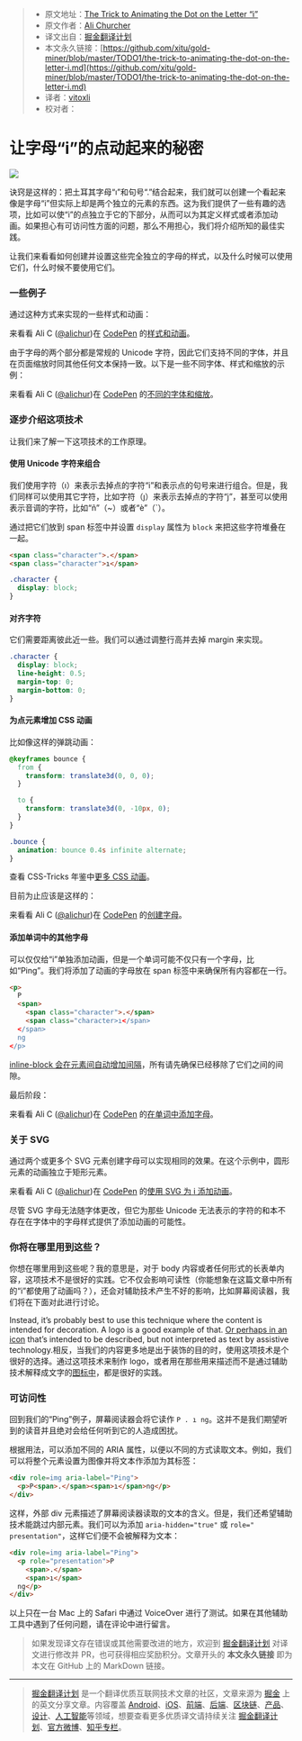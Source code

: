 > * 原文地址：[The Trick to Animating the Dot on the Letter “i”](https://css-tricks.com/the-trick-to-animating-the-dot-on-the-letter-i/)
> * 原文作者：[Ali Churcher](https://css-tricks.com/author/alichurcher/)
> * 译文出自：[掘金翻译计划](https://github.com/xitu/gold-miner)
> * 本文永久链接：[https://github.com/xitu/gold-miner/blob/master/TODO1/the-trick-to-animating-the-dot-on-the-letter-i.md](https://github.com/xitu/gold-miner/blob/master/TODO1/the-trick-to-animating-the-dot-on-the-letter-i.md)
> * 译者：[vitoxli](https://github.com/vitoxli)
> * 校对者：

# 让字母“i”的点动起来的秘密

![](https://res.cloudinary.com/css-tricks/image/fetch/w_1200,q_auto,f_auto/https://css-tricks.com/wp-content/uploads/2019/10/letter-i-collage.png)

诀窍是这样的：把土耳其字母“ı”和句号“.”结合起来，我们就可以创建一个看起来像是字母“i”但实际上却是两个独立的元素的东西。这为我们提供了一些有趣的选项，比如可以使“i”的点独立于它的下部分，从而可以为其定义样式或者添加动画。如果担心有可访问性方面的问题，那么不用担心，我们将介绍所知的最佳实践。

让我们来看看如何创建并设置这些完全独立的字母的样式，以及什么时候可以使用它们，什么时候不要使用它们。

### 一些例子

通过这种方式来实现的一些样式和动画：

来看看 Ali C ([@alichur](https://codepen.io/alichur))在 [CodePen](https://codepen.io) 的[样式和动画](https://codepen.io/alichur/pen/vYYLdej)。

由于字母的两个部分都是常规的 Unicode 字符，因此它们支持不同的字体，并且在页面缩放时同其他任何文本保持一致。以下是一些不同字体、样式和缩放的示例：

来看看 Ali C ([@alichur](https://codepen.io/alichur))在 [CodePen](https://codepen.io) 的[不同的字体和缩放](https://codepen.io/alichur/pen/YzzwYEG)。

### 逐步介绍这项技术

让我们来了解一下这项技术的工作原理。

#### 使用 Unicode 字符来组合

我们使用字符（ı）来表示去掉点的字符“i”和表示点的句号来进行组合。但是，我们同样可以使用其它字符，比如字符（ȷ）来表示去掉点的字符“j”，甚至可以使用表示音调的字符，比如“ñ”（~）或者“è”（`）。

通过把它们放到 span 标签中并设置 `display` 属性为 `block` 来把这些字符堆叠在一起。

```html
<span class="character">.</span>
<span class="character">ı</span>
```

```css
.character {
  display: block;
}
```

#### 对齐字符

它们需要距离彼此近一些。我们可以通过调整行高并去掉 margin 来实现。

```css
.character {
  display: block;
  line-height: 0.5;
  margin-top: 0;
  margin-bottom: 0;
}
```

#### 为点元素增加 CSS 动画

比如像这样的弹跳动画：

```css
@keyframes bounce {
  from {
    transform: translate3d(0, 0, 0);
  }

  to {
    transform: translate3d(0, -10px, 0);
  }
}

.bounce {
  animation: bounce 0.4s infinite alternate;
}
```

查看 CSS-Tricks 年鉴中[更多 CSS 动画](https://css-tricks.com/almanac/properties/a/animation/)。

目前为止应该是这样的：

来看看 Ali C ([@alichur](https://codepen.io/alichur))在 [CodePen](https://codepen.io) 的[创建字母](https://codepen.io/alichur/pen/OJJNZYO)。

#### 添加单词中的其他字母

可以仅仅给“i”单独添加动画，但是一个单词可能不仅只有一个字母，比如“Ping”。我们将添加了动画的字母放在 span 标签中来确保所有内容都在一行。

```html
<p>
  P
  <span>
    <span class="character">.</span>
    <span class="character>ı</span> 
  </span>
  ng
</p>
```

[inline-block 会在元素间自动增加间隔](https://css-tricks.com/fighting-the-space-between-inline-block-elements/)，所有请先确保已经移除了它们之间的间隙。

最后阶段：

来看看 Ali C ([@alichur](https://codepen.io/alichur))在 [CodePen](https://codepen.io) 的[在单词中添加字母](https://codepen.io/alichur/pen/WNNwzov)。

### 关于 SVG

通过两个或更多个 SVG 元素创建字母可以实现相同的效果。在这个示例中，圆形元素的动画独立于矩形元素。

来看看 Ali C ([@alichur](https://codepen.io/alichur))在 [CodePen](https://codepen.io) 的[使用 SVG 为 i 添加动画](https://codepen.io/alichur/pen/eYYgyEB)。

尽管 SVG 字母无法随字体更改，但它为那些 Unicode 无法表示的字符的和本不存在在字体中的字母样式提供了添加动画的可能性。

### 你将在哪里用到这些？

你想在哪里用到这些呢？我的意思是，对于 body 内容或者任何形式的长表单内容，这项技术不是很好的实践。它不仅会影响可读性（你能想象在这篇文章中所有的“i”都使用了动画吗？），还会对辅助技术产生不好的影响，比如屏幕阅读器，我们将在下面对此进行讨论。

Instead, it’s probably best to use this technique where the content is intended for decoration. A logo is a good example of that. [Or perhaps in an icon](https://css-tricks.com/tips-aligning-icons-text/) that’s intended to be described, but not interpreted as text by assistive technology.相反，当我们的内容更多地是出于装饰的目的时，使用这项技术是个很好的选择。通过这项技术来制作 logo，或者用在那些用来描述而不是通过辅助技术解释成文字的[图标中](https://css-tricks.com/tips-aligning-icons-text/)，都是很好的实践。

### 可访问性

回到我们的“Ping”例子，屏幕阅读器会将它读作 `P . ı ng`。这并不是我们期望听到的读音并且绝对会给任何听到它的人造成困扰。

根据用法，可以添加不同的 ARIA 属性，以便以不同的方式读取文本。例如，我们可以将整个元素设置为图像并将文本作添加为其标签：

```html
<div role=img aria-label="Ping">
  <p>P<span>.</span><span>ı</span>ng</p>
</div>
```

这样，外部 div 元素描述了屏幕阅读器读取的文本的含义。但是，我们还希望辅助技术能跳过内部元素。我们可以为添加 `aria-hidden="true"` 或 `role=" presentation"`，这样它们便不会被解释为文本：

```html
<div role=img aria-label="Ping">
  <p role="presentation">P
    <span>.</span>
    <span>ı</span>
  ng</p>
</div>
```

以上只在一台 Mac 上的 Safari 中通过 VoiceOver 进行了测试。如果在其他辅助工具中遇到了任何问题，请在评论中进行留言。

> 如果发现译文存在错误或其他需要改进的地方，欢迎到 [掘金翻译计划](https://github.com/xitu/gold-miner) 对译文进行修改并 PR，也可获得相应奖励积分。文章开头的 **本文永久链接** 即为本文在 GitHub 上的 MarkDown 链接。

---

> [掘金翻译计划](https://github.com/xitu/gold-miner) 是一个翻译优质互联网技术文章的社区，文章来源为 [掘金](https://juejin.im) 上的英文分享文章。内容覆盖 [Android](https://github.com/xitu/gold-miner#android)、[iOS](https://github.com/xitu/gold-miner#ios)、[前端](https://github.com/xitu/gold-miner#前端)、[后端](https://github.com/xitu/gold-miner#后端)、[区块链](https://github.com/xitu/gold-miner#区块链)、[产品](https://github.com/xitu/gold-miner#产品)、[设计](https://github.com/xitu/gold-miner#设计)、[人工智能](https://github.com/xitu/gold-miner#人工智能)等领域，想要查看更多优质译文请持续关注 [掘金翻译计划](https://github.com/xitu/gold-miner)、[官方微博](http://weibo.com/juejinfanyi)、[知乎专栏](https://zhuanlan.zhihu.com/juejinfanyi)。
